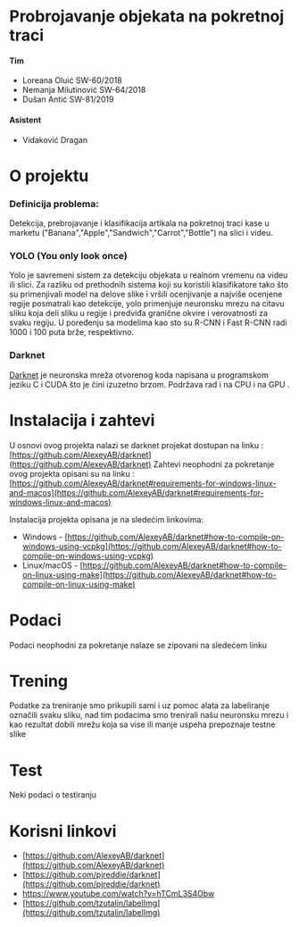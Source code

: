 # Probrojavanje objekata na pokretnoj traci

#### Tim
- Loreana Oluić SW-60/2018
- Nemanja Milutinović SW-64/2018
- Dušan Antić SW-81/2019

#### Asistent
- Vidaković Dragan

# O projektu

### Definicija problema:
Detekcija, prebrojavanje i klasifikacija artikala na pokretnoj traci kase u marketu ("Banana","Apple","Sandwich","Carrot","Bottle") na slici i videu.

### YOLO (You only look once)
Yolo je savremeni sistem za detekciju objekata u realnom vremenu na videu ili slici. Za razliku od prethodnih sistema koji su koristili klasifikatore tako što su primenjivali model na delove slike i vršili ocenjivanje a najviše ocenjene regije posmatrali kao detekcije, yolo primenjuje neuronsku mrezu na citavu sliku koja deli sliku u regije i predviđa granične okvire i verovatnosti za svaku regiju. 
U poređenju sa modelima kao sto su R-CNN i Fast R-CNN radi 1000 i 100 puta brže, respektivno.

### Darknet
[Darknet](https://github.com/pjreddie/darknet "Darknet") je neuronska mreža otvorenog koda napisana u programskom jeziku C i CUDA što je čini izuzetno brzom. Podržava rad i na CPU i na GPU .

# Instalacija i zahtevi
U osnovi ovog projekta nalazi se darknet projekat dostupan na linku : [https://github.com/AlexeyAB/darknet](https://github.com/AlexeyAB/darknet)
Zahtevi neophodni za pokretanje ovog projekta opisani su na linku : [https://github.com/AlexeyAB/darknet#requirements-for-windows-linux-and-macos](https://github.com/AlexeyAB/darknet#requirements-for-windows-linux-and-macos)

Instalacija projekta opisana je na sledećim linkovima: 
- Windows - [https://github.com/AlexeyAB/darknet#how-to-compile-on-windows-using-vcpkg](https://github.com/AlexeyAB/darknet#how-to-compile-on-windows-using-vcpkg)
- Linux/macOS - [https://github.com/AlexeyAB/darknet#how-to-compile-on-linux-using-make](https://github.com/AlexeyAB/darknet#how-to-compile-on-linux-using-make)

# Podaci
Podaci neophodni za pokretanje nalaze se zipovani na sledećem linku

# Trening
Podatke za treniranje smo prikupili sami i uz pomoc alata za labeliranje označili svaku sliku, nad tim podacima smo trenirali našu neuronsku mrezu i kao rezultat dobili mrežu koja sa vise ili manje uspeha prepoznaje testne slike

# Test
Neki podaci o testiranju

# Korisni linkovi
- [https://github.com/AlexeyAB/darknet](https://github.com/AlexeyAB/darknet)
- [https://github.com/pjreddie/darknet](https://github.com/pjreddie/darknet)
- https://www.youtube.com/watch?v=hTCmL3S4Obw
- [https://github.com/tzutalin/labelImg](https://github.com/tzutalin/labelImg)

